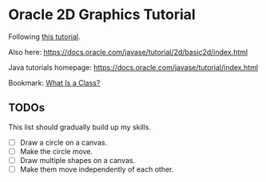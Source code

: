# Oracle 2D Graphics Tutorial

Following [this tutorial](https://docs.oracle.com/javase/tutorial/2d/).

Also here: https://docs.oracle.com/javase/tutorial/2d/basic2d/index.html

Java tutorials homepage: https://docs.oracle.com/javase/tutorial/index.html

Bookmark: [What Is a Class?](https://docs.oracle.com/javase/tutorial/java/concepts/class.html)

## TODOs

This list should gradually build up my skills.

- [ ] Draw a circle on a canvas.
- [ ] Make the circle move.
- [ ] Draw multiple shapes on a canvas.
- [ ] Make them move independently of each other.
